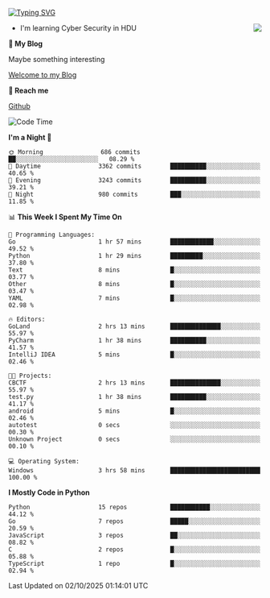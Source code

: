 [![Typing SVG](https://readme-typing-svg.herokuapp.com?font=Fira+Code&pause=1000&random=false&width=450&height=60&lines=Hello+%F0%9F%91%8B%F0%9F%8F%BB;I'm+JBNRZ)](https://git.io/typing-svg)

<a href="#">
  <img align="right" src="https://github-readme-stats.vercel.app/api?username=JBNRZ&show_icons=true&bg_color=15,f2f7fd,E0EAFC" />
</a>

- I'm learning Cyber Security in HDU

 **🌱 My Blog**

Maybe something interesting

[Welcome to my Blog](https://jbnrz.com.cn/)

 **💬 Reach me** 

[Github](https://github.com/JBNRZ)


<!--START_SECTION:waka-->
![Code Time](http://img.shields.io/badge/Code%20Time-1%2C403%20hrs%2027%20mins-blue)

**I'm a Night 🦉** 

```text
🌞 Morning                686 commits         ██░░░░░░░░░░░░░░░░░░░░░░░   08.29 % 
🌆 Daytime                3362 commits        ██████████░░░░░░░░░░░░░░░   40.65 % 
🌃 Evening                3243 commits        ██████████░░░░░░░░░░░░░░░   39.21 % 
🌙 Night                  980 commits         ███░░░░░░░░░░░░░░░░░░░░░░   11.85 % 
```


📊 **This Week I Spent My Time On** 

```text
💬 Programming Languages: 
Go                       1 hr 57 mins        ████████████░░░░░░░░░░░░░   49.52 % 
Python                   1 hr 29 mins        █████████░░░░░░░░░░░░░░░░   37.80 % 
Text                     8 mins              █░░░░░░░░░░░░░░░░░░░░░░░░   03.77 % 
Other                    8 mins              █░░░░░░░░░░░░░░░░░░░░░░░░   03.47 % 
YAML                     7 mins              █░░░░░░░░░░░░░░░░░░░░░░░░   02.98 % 

🔥 Editors: 
GoLand                   2 hrs 13 mins       ██████████████░░░░░░░░░░░   55.97 % 
PyCharm                  1 hr 38 mins        ██████████░░░░░░░░░░░░░░░   41.57 % 
IntelliJ IDEA            5 mins              █░░░░░░░░░░░░░░░░░░░░░░░░   02.46 % 

🐱‍💻 Projects: 
CBCTF                    2 hrs 13 mins       ██████████████░░░░░░░░░░░   55.97 % 
test.py                  1 hr 38 mins        ██████████░░░░░░░░░░░░░░░   41.17 % 
android                  5 mins              █░░░░░░░░░░░░░░░░░░░░░░░░   02.46 % 
autotest                 0 secs              ░░░░░░░░░░░░░░░░░░░░░░░░░   00.30 % 
Unknown Project          0 secs              ░░░░░░░░░░░░░░░░░░░░░░░░░   00.10 % 

💻 Operating System: 
Windows                  3 hrs 58 mins       █████████████████████████   100.00 % 
```

**I Mostly Code in Python** 

```text
Python                   15 repos            ███████████░░░░░░░░░░░░░░   44.12 % 
Go                       7 repos             █████░░░░░░░░░░░░░░░░░░░░   20.59 % 
JavaScript               3 repos             ██░░░░░░░░░░░░░░░░░░░░░░░   08.82 % 
C                        2 repos             █░░░░░░░░░░░░░░░░░░░░░░░░   05.88 % 
TypeScript               1 repo              █░░░░░░░░░░░░░░░░░░░░░░░░   02.94 % 
```




 Last Updated on 02/10/2025 01:14:01 UTC
<!--END_SECTION:waka-->
